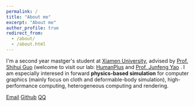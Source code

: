 ```yaml
---
permalink: /
title: "About me"
excerpt: "About me"
author_profile: true
redirect_from: 
  - /about/
  - /about.html
---
```


I'm a second year mastger's student at [Xiamen University]([https://eecs.pku.edu.cn/](https://www.xmu.edu.cn/)), advised by [Prof. Shihui Guo](https://informatics.xmu.edu.cn/info/1018/43139.htm) (welcome to visit our lab: [HumanPlus](https://www.humanplus.xyz/) and [Prof. Junfeng Yao](https://film.xmu.edu.cn/info/1188/1375.htm) . I am especially interesed in forward **physics-based simulation** for computer graphics (mainly focus on cloth and deformable-body simulation), high-performance computing, heterogeneous computing and rendering.

[Email](mailto:38120231150160@stu.xmu.edu.cn) 
[Github](https://github.com/ChengzhuUwU) 
[QQ](https://qm.qq.com/q/TtBqiKBya) 
